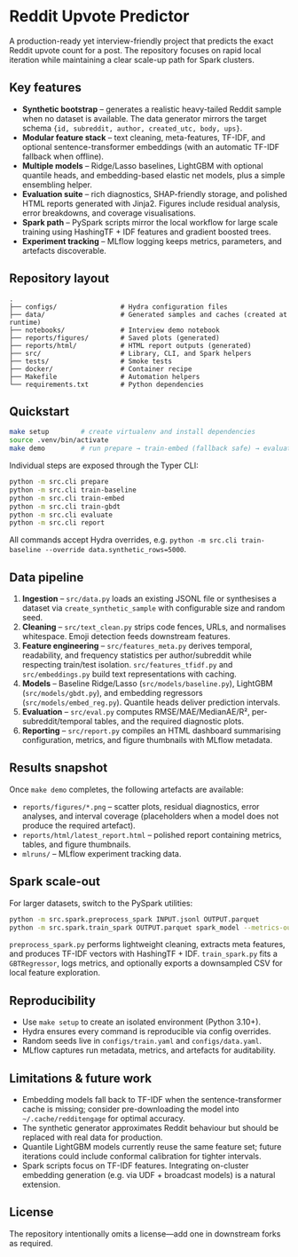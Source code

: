 # Reddit Upvote Predictor

A production-ready yet interview-friendly project that predicts the exact Reddit upvote count for a post. The repository focuses on rapid local iteration while maintaining a clear scale-up path for Spark clusters.

## Key features

- **Synthetic bootstrap** – generates a realistic heavy-tailed Reddit sample when no dataset is available. The data generator mirrors the target schema `{id, subreddit, author, created_utc, body, ups}`.
- **Modular feature stack** – text cleaning, meta-features, TF-IDF, and optional sentence-transformer embeddings (with an automatic TF-IDF fallback when offline).
- **Multiple models** – Ridge/Lasso baselines, LightGBM with optional quantile heads, and embedding-based elastic net models, plus a simple ensembling helper.
- **Evaluation suite** – rich diagnostics, SHAP-friendly storage, and polished HTML reports generated with Jinja2. Figures include residual analysis, error breakdowns, and coverage visualisations.
- **Spark path** – PySpark scripts mirror the local workflow for large scale training using HashingTF + IDF features and gradient boosted trees.
- **Experiment tracking** – MLflow logging keeps metrics, parameters, and artefacts discoverable.

## Repository layout

```
.
├── configs/                # Hydra configuration files
├── data/                   # Generated samples and caches (created at runtime)
├── notebooks/              # Interview demo notebook
├── reports/figures/        # Saved plots (generated)
├── reports/html/           # HTML report outputs (generated)
├── src/                    # Library, CLI, and Spark helpers
├── tests/                  # Smoke tests
├── docker/                 # Container recipe
├── Makefile                # Automation helpers
└── requirements.txt        # Python dependencies
```

## Quickstart

```bash
make setup        # create virtualenv and install dependencies
source .venv/bin/activate
make demo         # run prepare → train-embed (fallback safe) → evaluate → report
```

Individual steps are exposed through the Typer CLI:

```bash
python -m src.cli prepare
python -m src.cli train-baseline
python -m src.cli train-embed
python -m src.cli train-gbdt
python -m src.cli evaluate
python -m src.cli report
```

All commands accept Hydra overrides, e.g. `python -m src.cli train-baseline --override data.synthetic_rows=5000`.

## Data pipeline

1. **Ingestion** – `src/data.py` loads an existing JSONL file or synthesises a dataset via `create_synthetic_sample` with configurable size and random seed.
2. **Cleaning** – `src/text_clean.py` strips code fences, URLs, and normalises whitespace. Emoji detection feeds downstream features.
3. **Feature engineering** – `src/features_meta.py` derives temporal, readability, and frequency statistics per author/subreddit while respecting train/test isolation. `src/features_tfidf.py` and `src/embeddings.py` build text representations with caching.
4. **Models** – Baseline Ridge/Lasso (`src/models/baseline.py`), LightGBM (`src/models/gbdt.py`), and embedding regressors (`src/models/embed_reg.py`). Quantile heads deliver prediction intervals.
5. **Evaluation** – `src/eval.py` computes RMSE/MAE/MedianAE/R², per-subreddit/temporal tables, and the required diagnostic plots.
6. **Reporting** – `src/report.py` compiles an HTML dashboard summarising configuration, metrics, and figure thumbnails with MLflow metadata.

## Results snapshot

Once `make demo` completes, the following artefacts are available:

- `reports/figures/*.png` – scatter plots, residual diagnostics, error analyses, and interval coverage (placeholders when a model does not produce the required artefact).
- `reports/html/latest_report.html` – polished report containing metrics, tables, and figure thumbnails.
- `mlruns/` – MLflow experiment tracking data.

## Spark scale-out

For larger datasets, switch to the PySpark utilities:

```bash
python -m src.spark.preprocess_spark INPUT.jsonl OUTPUT.parquet
python -m src.spark.train_spark OUTPUT.parquet spark_model --metrics-output spark_metrics.json
```

`preprocess_spark.py` performs lightweight cleaning, extracts meta features, and produces TF-IDF vectors with HashingTF + IDF. `train_spark.py` fits a `GBTRegressor`, logs metrics, and optionally exports a downsampled CSV for local feature exploration.

## Reproducibility

- Use `make setup` to create an isolated environment (Python 3.10+).
- Hydra ensures every command is reproducible via config overrides.
- Random seeds live in `configs/train.yaml` and `configs/data.yaml`.
- MLflow captures run metadata, metrics, and artefacts for auditability.

## Limitations & future work

- Embedding models fall back to TF-IDF when the sentence-transformer cache is missing; consider pre-downloading the model into `~/.cache/redditengage` for optimal accuracy.
- The synthetic generator approximates Reddit behaviour but should be replaced with real data for production.
- Quantile LightGBM models currently reuse the same feature set; future iterations could include conformal calibration for tighter intervals.
- Spark scripts focus on TF-IDF features. Integrating on-cluster embedding generation (e.g. via UDF + broadcast models) is a natural extension.

## License

The repository intentionally omits a license—add one in downstream forks as required.
